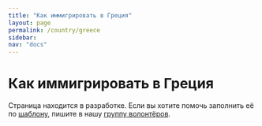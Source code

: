 ```yaml
---
title: "Как иммигрировать в Греция"
layout: page
permalink: /country/greece
sidebar:
nav: "docs"
---
```


# Как иммигрировать в Греция

Страница находится в разработке. Если вы хотите помочь заполнить её по [шаблону](/template), пишите в нашу [группу волонтёров](https://t.me/+FHi3FnJaoWJkMDAx).
